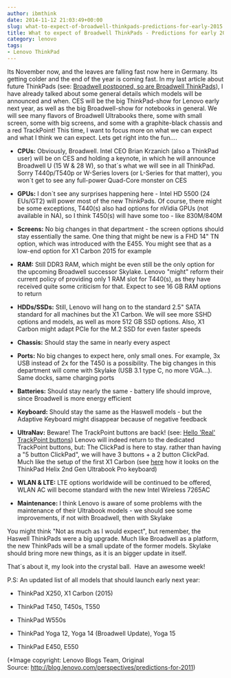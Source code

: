 ```yaml
---
author: ibmthink
date: 2014-11-12 21:03:49+00:00
slug: what-to-expect-of-broadwell-thinkpads-predictions-for-early-2015
title: What to expect of Broadwell ThinkPads - Predictions for early 2015
category: lenovo
tags:
- Lenovo ThinkPad
---
```

Its November now, and the leaves are falling fast now here in Germany. Its getting colder and the end of the year is coming fast. In my last article about future ThinkPads (see: [Broadwell postponed, so are Broadwell ThinkPads](/blog/2014/09/05/broadwell-postponed-so-are-broadwell-thinkpads/)), I have already talked about some general details which models will be announced and when. CES will be the big ThinkPad-show for Lenovo early next year, as well as the big Broadwell-show for notebooks in general. We will see many flavors of Broadwell Ultrabooks there, some with small screen, some with big screens, and some with a graphite-black chassis and a red TrackPoint! This time, I want to focus more on what we can expect and what I think we can expect. Lets get right into the fun....



  * **CPUs:** Obviously, Broadwell. Intel CEO Brian Krzanich (also a ThinkPad user) will be on CES and holding a keynote, in which he will announce Broadwell U (15 W & 28 W), so that´s what we will see in all ThinkPad. Sorry T440p/T540p or W-Series lovers (or L-Series for that matter), you won´t get to see any full-power Quad-Core monster on CES

  * **GPUs:** I don´t see any surprises happening here - Intel HD 5500 (24 EUs/GT2) will power most of the new ThinkPads. Of course, there might be some exceptions, T440(s) also had options for nVidia GPUs (not available in NA), so I think T450(s) will have some too - like 830M/840M

  * **Screens:** No big changes in that department - the screen options should stay essentially the same. One thing that might be new is a FHD 14" TN option, which was introduced with the E455. You might see that as a low-end option for X1 Carbon 2015 for example

  * **RAM:** Still DDR3 RAM, which might be even still be the only option for the upcoming Broadwell successor Skylake. Lenovo "might" reform their current policy of providing only 1 RAM slot for T440(s), as they have received quite some criticism for that. Expect to see 16 GB RAM options to return

  * **HDDs/SSDs:** Still, Lenovo will hang on to the standard 2.5" SATA standard for all machines but the X1 Carbon. We will see more SSHD options and models, as well as more 512 GB SSD options. Also, X1 Carbon might adapt PCIe for the M.2 SSD for even faster speeds

  * **Chassis:** Should stay the same in nearly every aspect

  * **Ports:** No big changes to expect here, only small ones. For example, 3x USB instead of 2x for the T450 is a possibility. The big changes in this department will come with Skylake (USB 3.1 type C, no more VGA...). Same docks, same charging ports

  * **Batteries:** Should stay nearly the same - battery life should improve, since Broadwell is more energy efficient

  * **Keyboard:** Should stay the same as the Haswell models - but the Adaptive Keyboard might disappear because of negative feedback

  * **UltraNav:** Beware! The TrackPoint buttons are back! (see: [Hello 'Real' TrackPoint buttons](/blog/2014/08/29/hello-real-trackpoint-buttons/)) Lenovo will indeed return to the dedicated TrackPoint buttons, but: The ClickPad is here to stay. rather than having a "5 button ClickPad", we will have 3 buttons + a 2 button ClickPad. Much like the setup of the first X1 Carbon (see [here](http://cdn.pocket-lint.com/r/s/727x/assets/images/phpmiobpm.jpg) how it looks on the ThinkPad Helix 2nd Gen Ultrabook Pro keyboard)

  * **WLAN & LTE:** LTE options worldwide will be continued to be offered, WLAN AC will become standard with the new Intel Wireless 7265AC

  * **Maintenance:** I think Lenovo is aware of some problems with the maintenance of their Ultrabook models - we should see some improvements, if not with Broadwell, then with Skylake


You might think "Not as much as I would expect", but remember, the Haswell ThinkPads were a big upgrade. Much like Broadwell as a platform, the new ThinkPads will be a small update of the former models. Skylake should bring more new things, as it is an bigger update in itself.

That´s about it, my look into the crystal ball.  Have an awesome week!

P.S: An updated list of all models that should launch early next year:

- ThinkPad X250, X1 Carbon (2015)

- ThinkPad T450, T450s, T550

- ThinkPad W550s

- ThinkPad Yoga 12, Yoga 14 (Broadwell Update), Yoga 15

- ThinkPad E450, E550

(*Image copyright: Lenovo Blogs Team, Original Source: http://blog.lenovo.com/perspectives/predictions-for-2011)
